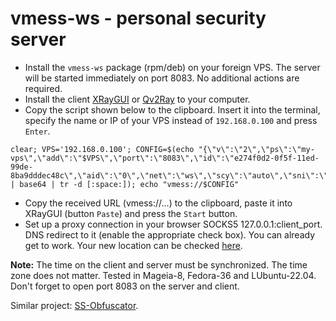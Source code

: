 # vmess-ws - personal security server
+ Install the `vmess-ws` package (rpm/deb) on your foreign VPS. The server will be started immediately on port 8083. No additional actions are required.
+ Install the client [XRayGUI](https://github.com/AKotov-dev/XRayGUI) or [Qv2Ray](https://github.com/AKotov-dev/Qv2Ray_XRay_Installer) to your computer.
+ Copy the script shown below to the clipboard. Insert it into the terminal, specify the name or IP of your VPS instead of `192.168.0.100` and press `Enter`.
```
clear; VPS='192.168.0.100'; CONFIG=$(echo "{\"v\":\"2\",\"ps\":\"my-vps\",\"add\":\"$VPS\",\"port\":\"8083\",\"id\":\"e274f0d2-0f5f-11ed-99de-8ba9dddec48c\",\"aid\":\"0\",\"net\":\"ws\",\"scy\":\"auto\",\"sni\":\"\",\"type\":\"\",\"host\":\"example.com\",\"path\":\"/vmess\",\"tls\":\"\"}" | base64 | tr -d [:space:]); echo "vmess://$CONFIG"
```
+ Copy the received URL (vmess://...) to the clipboard, paste it into XRayGUI (button `Paste`) and press the `Start` button.
+ Set up a proxy connection in your browser SOCKS5 127.0.0.1:client_port. DNS redirect to it (enable the appropriate check box). You can already get to work. Your new location can be checked [here](https://whoer.net).

**Note:** The time on the client and server must be synchronized. The time zone does not matter.  Tested in Mageia-8, Fedora-36 and LUbuntu-22.04. Don't forget to open port 8083 on the server and client.  
  
Similar project: [SS-Obfuscator](https://github.com/AKotov-dev/SS-Obfuscator).
